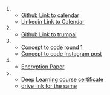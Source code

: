 1. - [Github Link to calendar](https://github.com/naveen-010/Calibash)
   - [Linkedin Link to Calendar](https://www.linkedin.com/posts/activity-7258518019109277696-OqT4?utm_source=share&utm_medium=member_desktop)

   
2. - [Github Link to trumpai](https://github.com/naveen-010/Trump-Chatbot)


3. - [Concept to code round 1](https://drive.google.com/file/d/1GXifiyHyiShyEBh2E9cLa8Js60-gZg-v/view)
   - [Concept to code Instagram post](https://www.instagram.com/p/DAlJDwXNiGh/?hl=en)

4. - [Encryption Paper](https://drive.google.com/file/d/1GgU-N2W2hiHBZFmKY0xv7fPTN0-aCiJk/view?usp=sharing)


5. - [Deep Learning course certificate](https://www.coursera.org/account/accomplishments/verify/TKRPH3BRTYD9)
   - [drive link for the same](https://drive.google.com/file/d/1Gloe2kG9lSjMr4c0C2xlfvdmli1VK2X6/view?usp=sharing)
